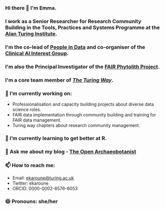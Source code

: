 ### Hi there 👋 I'm Emma. 
### I work as a Senior Researcher for Research Community Building in the Tools, Practices and Systems Programme at the [Alan Turing Institute](https://www.turing.ac.uk/). 
### I'm the co-lead of [People in Data](https://www.turing.ac.uk/research/research-projects/people-data) and co-organiser of the [Clinical AI Interest Group](https://www.turing.ac.uk/research/interest-groups/clinical-ai). 
### I'm also the Principal Investigator of the [FAIR Phytolith Project](https://open-phytoliths.github.io/FAIR-phytoliths/). 
### I'm a core team member of [_The Turing Way_](https://the-turing-way.netlify.app/welcome).

### 🔭 I’m currently working on: 
* Professionalisation and capacity building projects about diverse data science roles. 
* FAIR data implementation through community building and training for FAIR data management. 
* Turing way chapters about research community management.

### 🌱 I’m currently learning to get better at R.

### 💬 Ask me about my blog - [The Open Archaeobotanist](https://ekaroune.github.io/The-Open-Archaeobotanist/)

### 📫 How to reach me: 
* Email: ekaroune@turing.ac.uk
* Twitter: ekaroune 
* ORCID: 0000-0002-6576-6053

### 😄 Pronouns: she/her

<!--
**EKaroune/EKaroune** is a ✨ _special_ ✨ repository because its `README.md` (this file) appears on your GitHub profile.

Here are some ideas to get you started:

- 🔭 I’m currently working on FAIR Phytoliths Project, _The Turing Way_, DECOVID and 
- 🌱 I’m currently learning to get better at R.
- 👯 I’m looking to collaborate on ...
- 🤔 I’m looking for help with ...
- 💬 Ask me about ...
- 📫 How to reach me: 
* Email: ekaroune@turing.ac.uk or 
* Twitter: ekaroune 
* ORCID: 0000-0002-6576-6053
- 😄 Pronouns: she/her
- ⚡ Fun fact: ...
-->
